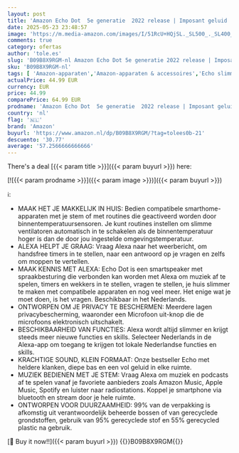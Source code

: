 ```yaml
---
layout: post
title: 'Amazon Echo Dot  5e generatie  2022 release | Imposant geluid | Smartspeaker met wifi  bluetooth en Alexa  spreekt Nederlands  | Antraciet'
date: 2025-05-23 23:48:57
image: 'https://m.media-amazon.com/images/I/51RcU+HQjSL._SL500_._SL400_.jpg'
comments: true
category: ofertas
author: 'tole.es'
slug: 'B09B8X9RGM-nl Amazon Echo Dot 5e generatie 2022 release | Imposant...'
sku: 'B09B8X9RGM-nl'
tags: [ 'Amazon-apparaten','Amazon-apparaten & accessoires','Echo slimme luidsprekers & schermen','Elektronica','Hifi-luidsprekers','Producten voor audio & home cinema','Slimme luidsprekers','amazon','🇳🇱', ]
actualPrice: 44.99 EUR
currency: EUR
price: 44.99
comparePrice: 64.99 EUR
prodname: 'Amazon Echo Dot  5e generatie  2022 release | Imposant geluid | Smartspeaker met wifi  bluetooth en Alexa  spreekt Nederlands  | Antraciet'
country: 'nl'
flag: '🇳🇱'
brand: 'Amazon'
buyurl: 'https://www.amazon.nl/dp/B09B8X9RGM/?tag=tolees0b-21'
descuento: '30.77'
average: '57.2566666666666'
---
```


There's a deal [{{< param title >}}]({{< param buyurl >}})  here:

[![{{< param prodname >}}]({{< param image >}})]({{< param buyurl >}})

ℹ️:

- MAAK HET JE MAKKELIJK IN HUIS: Bedien compatibele smarthome-apparaten met je stem of met routines die geactiveerd worden door binnentemperatuursensoren. Je kunt routines instellen om slimme ventilatoren automatisch in te schakelen als de binnentemperatuur hoger is dan de door jou ingestelde omgevingstemperatuur.
- ALEXA HELPT JE GRAAG: Vraag Alexa naar het weerbericht, om handsfree timers in te stellen, naar een antwoord op je vragen en zelfs om moppen te vertellen.
- MAAK KENNIS MET ALEXA: Echo Dot is een smartspeaker met spraakbesturing die verbonden kan worden met Alexa om muziek af te spelen, timers en wekkers in te stellen, vragen te stellen, je huis slimmer te maken met compatibele apparaten en nog veel meer. Het enige wat je moet doen, is het vragen. Beschikbaar in het Nederlands.
- ONTWORPEN OM JE PRIVACY TE BESCHERMEN: Meerdere lagen privacybescherming, waaronder een Microfoon uit-knop die de microfoons elektronisch uitschakelt.
- BESCHIKBAARHEID VAN FUNCTIES: Alexa wordt altijd slimmer en krijgt steeds meer nieuwe functies en skills. Selecteer Nederlands in de Alexa-app om toegang te krijgen tot lokale Nederlandse functies en skills.
- KRACHTIGE SOUND, KLEIN FORMAAT: Onze bestseller Echo met heldere klanken, diepe bas en een vol geluid in elke ruimte.
- MUZIEK BEDIENEN MET JE STEM: Vraag Alexa om muziek en podcasts af te spelen vanaf je favoriete aanbieders zoals Amazon Music, Apple Music, Spotify en luister naar radiostations. Koppel je smartphone via bluetooth en stream door je hele ruimte.
- ONTWORPEN VOOR DUURZAAMHEID: 99% van de verpakking is afkomstig uit verantwoordelijk beheerde bossen of van gerecyclede grondstoffen, gebruik van 95% gerecyclede stof en 55% gerecycled plastic na gebruik.

[🛒 Buy it now!!]({{< param buyurl >}})
{{<world>}}B09B8X9RGM{{</world>}}
